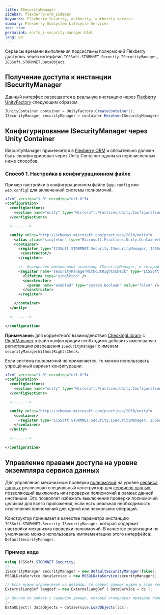 ```yaml
---
title: ISecurityManager
sidebar: flexberry-orm_sidebar
keywords: Flexberry Security, authority, authority service
summary: Flexberry Subsystem Lifecycle Services
toc: true
permalink: en/fo_i-security-manager.html
lang: en
---
```


Сервисы времени выполнения подсистемы полномочий Flexberry доступны через интерфейс `ICSSoft.STORMNET.Security.ISecurityManager, ICSSoft.STORMNET.DataObject`. 

## Получение доступа к инстанции ISecurityManager

Данный интерфес разрешается в реальную инстанцию через [Flexberry UnityFactory](fo_unity-factory.html) следующим образом:

```csharp
IUnityContainer container = UnityFactory.CreateContainer();
ISecurityManager securityManager = container.Resolve<ISecurityManager>();
```

## Конфигурирование ISecurityManager через Unity Container

ISecurityManager применяется в [Flexberry ORM](fo_flexberry-orm.html) и обязательно должен быть сконфигурирован через Unity Container одним из перечисленных ниже способов.

### Способ 1. Настройка в конфигурационном файле

Пример настройки в конфигурационном файле (`app.config` или `web.config`) для включенной системы полномочий.

```xml
<?xml version="1.0" encoding="utf-8"?>
<configuration>
  <configSections>
    <section name="unity" type="Microsoft.Practices.Unity.Configuration.UnityConfigurationSection, Microsoft.Practices.Unity.Configuration"/>
  </configSections>

  <!--...-->

  <unity xmlns="http://schemas.microsoft.com/practices/2010/unity">
    <alias alias="singleton" type="Microsoft.Practices.Unity.ContainerControlledLifetimeManager, Microsoft.Practices.Unity" />
    <container>
      <register type="ICSSoft.STORMNET.Security.ISecurityManager, ICSSoft.STORMNET.DataObject" mapTo="ICSSoft.STORMNET.Security.DefaultSecurityManager, ICSSoft.STORMNET.RightManager">
       <constructor/>
      </register>

      <!--Определяем именованный экземпляр ISecurityManager, в который записывается "new DefaultSecurityManager(false)".-->
      <register name="securityManagerWithoutRightsCheck" type="ICSSoft.STORMNET.Security.ISecurityManager, ICSSoft.STORMNET.DataObject" mapTo="ICSSoft.STORMNET.Security.DefaultSecurityManager, ICSSoft.STORMNET.RightManager">
        <lifetime type="singleton" />
        <constructor>
          <param name="enabled" type="System.Boolean" value="false" />
        </constructor>
      </register>

    </container>
  </unity>

  <!--...-->
	
</configuration>
```

**Примечание:** для корректного взаимодействия [CheckingLibrary](efs_security-legacy-services.html) с [RightManager](fa_right-manager.html) в файл конфигурации необходимо добавить именованую регистрацию разрешения `ISecurityManager` с именем `securityManagerWithoutRightsCheck`.

Если система полномочий не применяется, то можно использовать упрощённый вариант конфигурации:

```xml
<?xml version="1.0" encoding="utf-8"?>
<configuration>
  <configSections>
    <section name="unity" type="Microsoft.Practices.Unity.Configuration.UnityConfigurationSection, Microsoft.Practices.Unity.Configuration"/>
  </configSections>

  <!--...-->

  <unity xmlns="http://schemas.microsoft.com/practices/2010/unity">
    <container>
      <register type="ICSSoft.STORMNET.Security.ISecurityManager, ICSSoft.STORMNET.DataObject" mapTo="ICSSoft.STORMNET.Security.EmptySecurityManager, ICSSoft.STORMNET.DataObject" />
    </container>
  </unity>

  <!--...-->
	
</configuration>
```

## Управление правами доступа на уровне экземпляра сервиса данных

Для управления механизмом проверки [полномочий](fa_right-manager-module.html) на уровне [сервиса данных](fo_data-service.html) реализован специальный конструктор для [сервисов данных](fo_data-service.html), позволяющий выключить или проверки полномочий в рамках данной инстанции. Это позволяет избежать выключения проверки полномочий целиком для всего приложения, если есть реальная необходимость отключения полномочий для одной или нескольких операций.

Конструктор принимает в качестве параметра инстанцию `ICSSoft.STORMNET.Security.ISecurityManager`, которая содержит настройки механизма проверки полномочий. В качестве реализации по умолчанию можно использовать имплементацию этого интерфейса: `DefaultSecurityManager`.

### Пример кода

```csharp
using ICSSoft.STORMNET.Security;
// ...
ISecurityManager securityManager = new DefaultSecurityManager(false);
MSSQLDataService dataService = new MSSQLDataService(securityManager);

// Если нужны ограничения на детейлы, то сервис данных нужен и этой конструкции.
ExternalLangDef langdef = new ExternalLangDef { DataService = ds };

// Логика по работе с сервисом данных, который игнорирует проверку полномочий. 
// ...
DataObject[] dataObjects = dataService.LoadObjects(lcs);
```
